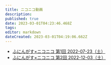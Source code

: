 ```yaml
---
title: ニコニコ動画
description: 
published: true
date: 2023-03-01T04:23:46.468Z
tags: 
editor: markdown
dateCreated: 2023-03-01T04:19:06.662Z
---
```


- [ふにんがす×ニコニコ 第1回 2022-07-23（土）](/funingus_niconico_1)
- [ふにんがす×ニコニコ 第2回 2022-12-03（土）](/funingus_niconico_2)

